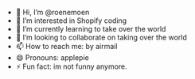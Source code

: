 - 👋 Hi, I’m @roenemoen
- 👀 I’m interested in Shopify coding
- 🌱 I’m currently learning to take over the world
- 💞️ I’m looking to collaborate on taking over the world 
- 📫 How to reach me: by airmail 
- 😄 Pronouns: applepie 
- ⚡ Fun fact: im not funny anymore. 

<!---
roenemoen/roenemoen is a ✨ special ✨ repository because its `README.md` (this file) appears on your GitHub profile.
You can click the Preview link to take a look at your changes.
--->
